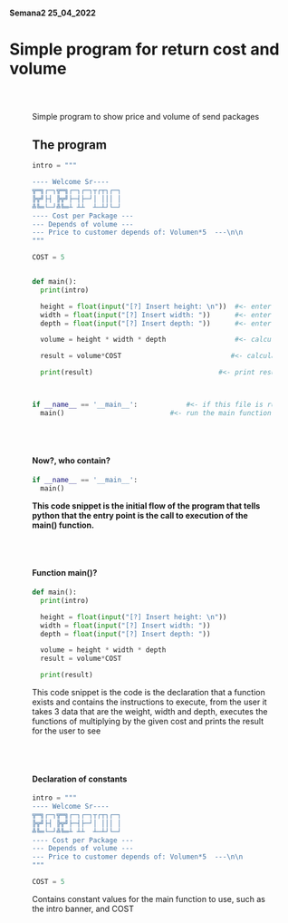 #### Semana2 25_04_2022
# Simple program for return cost and volume
<div style="padding: 40px;>
  <marquee>Hello world</marquee>

  <h1 style="color: crimson; font-weight: bold">Simple program to show price and volume of send packages</h1>
  <h2>The program</h2>

  ```py
  intro = """

  ---- Welcome Sr----
  ╦═╗┌─┐╦═╗┌─┐┌─┐┬┌┬┐┌─┐
  ╠╦╝├┤ ╠╦╝├─┤├─┘│ │││ │
  ╩╚═└─┘╩╚═┴ ┴┴  ┴─┴┘└─┘
  ---- Cost per Package --- 
  --- Depends of volume ---
  --- Price to customer depends of: Volumen*5  ---\n\n
  """

  COST = 5


  def main():
    print(intro)

    height = float(input("[?] Insert height: \n"))  #<- enter the height of the package
    width = float(input("[?] Insert width: "))      #<- enter the height of the package
    depth = float(input("[?] Insert depth: "))      #<- enter the height of the package

    volume = height * width * depth                 #<- calculate volume

    result = volume*COST                           #<- calculate cost

    print(result)                               #<- print result for users



  if __name__ == '__main__':            #<- if this file is run directly
    main()                          #<- run the main function how entry point 
  ```

  <br/>
  <br/>

  <h4>Now?, who contain?</h4>

  ```py
  if __name__ == '__main__':
    main()
  ```

  <p style="font-weight: bolder">This code snippet is the initial flow of the program that tells python that the entry point is the call to execution of the main() function.</p>
  <br/>
  <br/>

  <h4>Function main()?</h4>

  ```py
  def main():
    print(intro)

    height = float(input("[?] Insert height: \n"))
    width = float(input("[?] Insert width: "))
    depth = float(input("[?] Insert depth: "))

    volume = height * width * depth
    result = volume*COST

    print(result)

  ```

  <p>This code snippet is the code is the declaration that a function exists and contains the instructions to execute, from the user it takes 3 data that are the weight, width and depth, executes the functions of multiplying by the given cost and prints the result for the user to see</p>

  <br/>
  <br/>

  <h4>Declaration of constants</h4>

  ```py
  intro = """
  ---- Welcome Sr----
  ╦═╗┌─┐╦═╗┌─┐┌─┐┬┌┬┐┌─┐
  ╠╦╝├┤ ╠╦╝├─┤├─┘│ │││ │
  ╩╚═└─┘╩╚═┴ ┴┴  ┴─┴┘└─┘
  ---- Cost per Package --- 
  --- Depends of volume ---
  --- Price to customer depends of: Volumen*5  ---\n\n
  """

  COST = 5
  ```

  <p>Contains constant values for the main function to use, such as the intro banner, and COST</p>

  <br/>
  <br/>
</div>